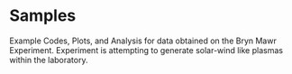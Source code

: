 # Samples
Example Codes, Plots, and Analysis for data obtained on the Bryn Mawr Experiment.  Experiment is attempting to generate solar-wind like plasmas within the laboratory.
